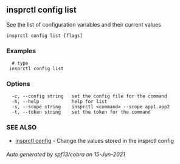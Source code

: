 ## insprctl config list

See the list of configuration variables and their current values

```
insprctl config list [flags]
```

### Examples

```
  # type
 insprctl config list

```

### Options

```
  -c, --config string   set the config file for the command
  -h, --help            help for list
  -s, --scope string    insprctl <command> --scope app1.app2
  -t, --token string    set the token for the command
```

### SEE ALSO

* [insprctl config](insprctl_config.md)	 - Change the values stored in the insprctl config

###### Auto generated by spf13/cobra on 15-Jun-2021
